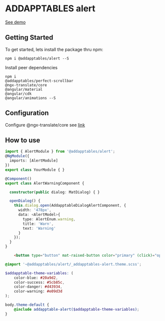 # ADDAPPTABLES alert

[See demo](http://addapptables.com/admin/components/modals-alerts)

## Getting Started
To get started, lets install the package thru npm:

```
npm i @addapptables/alert --S
```

Install peer dependencies

```
npm i
@addapptables/perfect-scrollbar
@ngx-translate/core
@angular/material
@angular/cdk
@angular/animations --S
```

## Configuration

Configure @ngx-translate/core see [link](https://github.com/ngx-translate/core)

## How to use

```typescript
import { AlertModule } from '@addapptables/alert';
@NgModule({
  imports: [AlertModule]
})
export class YourModule { }
```

```typescript
@Component()
export class AlertWarningComponent {

  constructor(public dialog: MatDialog) { }

  openDialog() {
    this.dialog.open(AddapptableDialogAlertComponent, {
      width: '478px',
      data: <AlertModel>{
        type: AlertEnum.warning,
        title: 'Warn',
        text: 'Warning'
      }
    });
  }
}
```

```html
    <button type="button" mat-raised-button color="primary" (click)="openDialog()">Alert warning</button>
```

```scss
@import '~@addapptables/alert/_addapptables-alert.theme.scss';

$addapptable-theme-variables: (
    color-blue: #20a9d2,
    color-success: #5cb85c,
    color-danger: #d43934,
    color-warning: #e09d3d
);

body.theme-default {
    @include addapptable-alert($addapptable-theme-variables);
}
```